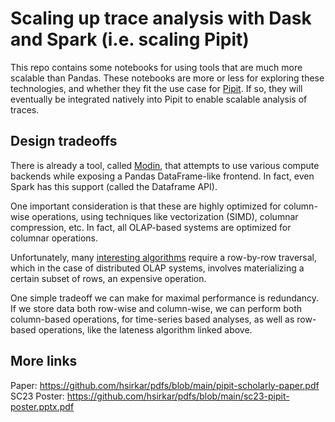 # Scaling up trace analysis with Dask and Spark (i.e. scaling Pipit)

This repo contains some notebooks for using tools that are much more scalable than Pandas. These notebooks are more or less
for exploring these technologies, and whether they fit the use case for [Pipit](https://github.com/hpcgroup/pipit). If so,
they will eventually be integrated natively into Pipit to enable scalable analysis of traces.

## Design tradeoffs

There is already a tool, called [Modin](https://github.com/modin-project/modin), that attempts to use various compute backends while
exposing a Pandas DataFrame-like frontend. In fact, even Spark has this support (called the Dataframe API).

One important consideration is that these are highly optimized for column-wise operations, using techniques like
vectorization (SIMD), columnar compression, etc. In fact, all OLAP-based systems are optimized for columnar operations.

Unfortunately, many [interesting algorithms](http://www.cs.umd.edu/~bhatele/pubs/pdf/2016/tpds2016.pdf) require a row-by-row
traversal, which in the case of distributed OLAP systems, involves materializing a certain subset of rows, an expensive operation.

One simple tradeoff we can make for maximal performance is redundancy. If we store data both row-wise and column-wise,
we can perform both column-based operations, for time-series based analyses, as well as row-based operations, like the lateness
algorithm linked above.

## More links

Paper: https://github.com/hsirkar/pdfs/blob/main/pipit-scholarly-paper.pdf
SC23 Poster: https://github.com/hsirkar/pdfs/blob/main/sc23-pipit-poster.pptx.pdf
